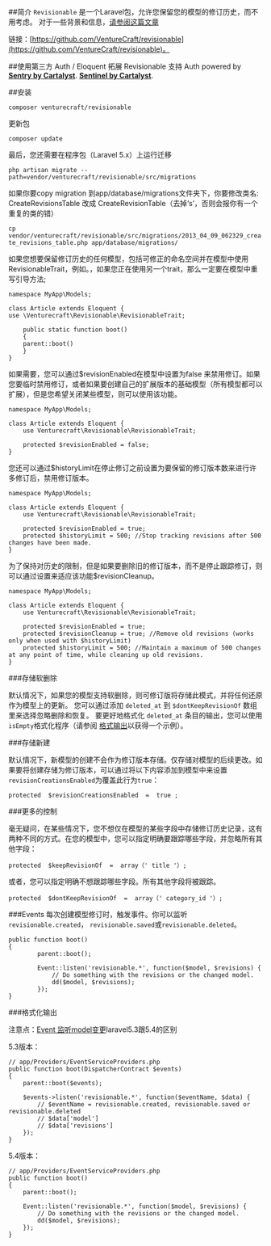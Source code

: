 ##简介
`Revisionable` 是一个Laravel包，允许您保留您的模型的修订历史，而不用考虑。
对于一些背景和信息，[请参阅这篇文章](http://www.chrisduell.com/blog/development/keeping-revisions-of-your-laravel-model-data/)

链接：[https://github.com/VentureCraft/revisionable](https://github.com/VentureCraft/revisionable)。

##使用第三方 Auth / Eloquent 拓展
Revisionable 支持 Auth powered by
[**Sentry by Cartalyst**](https://cartalyst.com/manual/sentry).
[**Sentinel by Cartalyst**](https://cartalyst.com/manual/sentinel).

##安装

`composer venturecraft/revisionable`

更新包

`composer update`

最后，您还需要在程序包（Laravel 5.x）上运行迁移

`php artisan migrate --path=vendor/venturecraft/revisionable/src/migrations`

如果你要copy migration 到app/database/migrations文件夹下，你要修改类名: CreateRevisionsTable 改成 CreateRevisionTable（去掉‘s’，否则会报你有一个重复的类的错）

`cp vendor/venturecraft/revisionable/src/migrations/2013_04_09_062329_create_revisions_table.php app/database/migrations/`

如果您想要保留修订历史的任何模型，包括可修正的命名空间并在模型中使用RevisionableTrait，例如。，如果您正在使用另一个trait，那么一定要在模型中重写引导方法;

    namespace MyApp\Models;
    
    class Article extends Eloquent {
    use \Venturecraft\Revisionable\RevisionableTrait;
    
	    public static function boot()
	    {
	    parent::boot()
	    }
    }

如果需要，您可以通过$revisionEnabled在模型中设置为false 来禁用修订。如果您要临时禁用修订，或者如果要创建自己的扩展版本的基础模型（所有模型都可以扩展），但是您希望关闭某些模型，则可以使用该功能。

    namespace MyApp\Models;
    
    class Article extends Eloquent {
	    use Venturecraft\Revisionable\RevisionableTrait;
	
	    protected $revisionEnabled = false;
    }

您还可以通过$historyLimit在停止修订之前设置为要保留的修订版本数来进行许多修订后，禁用修订版本。

	namespace MyApp\Models;

	class Article extends Eloquent {
	    use Venturecraft\Revisionable\RevisionableTrait;
	
	    protected $revisionEnabled = true;
	    protected $historyLimit = 500; //Stop tracking revisions after 500 changes have been made.
	}

为了保持对历史的限制，但是如果要删除旧的修订版本，而不是停止跟踪修订，则可以通过设置来适应该功能$revisionCleanup。

	namespace MyApp\Models;

	class Article extends Eloquent {
	    use Venturecraft\Revisionable\RevisionableTrait;
	
	    protected $revisionEnabled = true;
	    protected $revisionCleanup = true; //Remove old revisions (works only when used with $historyLimit)
	    protected $historyLimit = 500; //Maintain a maximum of 500 changes at any point of time, while cleaning up old revisions.
	}

###存储软删除

默认情况下，如果您的模型支持软删除，则可修订版将存储此模式，并将任何还原作为模型上的更新。
您可以通过添加 `deleted_at` 到 `$dontKeepRevisionOf` 数组里来选择忽略删除和恢复。
要更好地格式化 `deleted_at` 条目的输出，您可以使用`isEmpty`格式化程序（请参阅
[格式输出](https://github.com/VentureCraft/revisionable#format-output)以获得一个示例）。

###存储新建

默认情况下，新模型的创建不会作为修订版本存储。仅存储对模型的后续更改。如果要将创建存储为修订版本，可以通过将以下内容添加到模型中来设置`revisionCreationsEnabled`为覆盖此行为`true`：

    protected  $revisionCreationsEnabled  =  true ;

###更多的控制

毫无疑问，在某些情况下，您不想仅在模型的某些字段中存储修订历史记录，这有两种不同的方式。在您的模型中，您可以指定明确要跟踪哪些字段，并忽略所有其他字段：

    protected  $keepRevisionOf  =  array（' title '）;    

或者，您可以指定明确不想跟踪哪些字段。所有其他字段将被跟踪。

    protected  $dontKeepRevisionOf  =  array（' category_id '）;    

###Events
每次创建模型修订时，触发事件。你可以监听`revisionable.created`，
`revisionable.saved`或`revisionable.deleted`。

    public function boot()
    {
            parent::boot();

            Event::listen('revisionable.*', function($model, $revisions) {
                // Do something with the revisions or the changed model. 
                dd($model, $revisions);
            });
    }

###格式化输出


注意点：[Event 监听model变更](https://github.com/VentureCraft/revisionable/issues/233)laravel5.3跟5.4的区别

5.3版本：

	// app/Providers/EventServiceProviders.php
	public function boot(DispatcherContract $events)
	{
	    parent::boot($events);
	
	    $events->listen('revisionable.*', function($eventName, $data) {
	        // $eventName = revisionable.created, revisionable.saved or revisionable.deleted
	        // $data['model']
	        // $data['revisions']
	    });
	}

5.4版本：

	// app/Providers/EventServiceProviders.php
	public function boot()
	{
        parent::boot();

        Event::listen('revisionable.*', function($model, $revisions) {
            // Do something with the revisions or the changed model. 
            dd($model, $revisions);
        });
	}